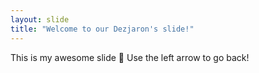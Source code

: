 ```yaml
---
layout: slide
title: "Welcome to our Dezjaron's slide!"
---
```

This is my awesome slide :tada:
Use the left arrow to go back!
